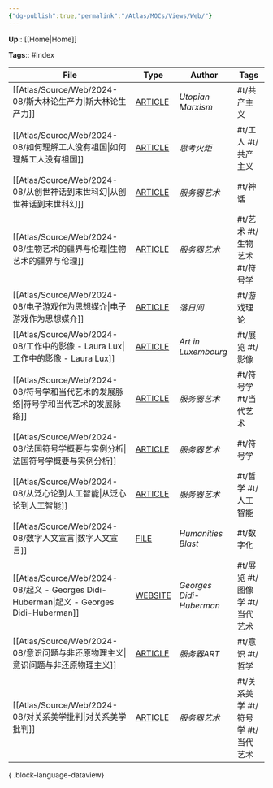 ```yaml
---
{"dg-publish":true,"permalink":"/Atlas/MOCs/Views/Web/"}
---
```



**Up**:: [[Home\|Home]]

**Tags**:: #Index

| File                                                                                   | Type                                                                                                                                                                                                                                                    | Author                  | Tags                   |
| -------------------------------------------------------------------------------------- | ------------------------------------------------------------------------------------------------------------------------------------------------------------------------------------------------------------------------------------------------------- | ----------------------- | ---------------------- |
| [[Atlas/Source/Web/2024-08/斯大林论生产力\|斯大林论生产力]]                                       | [ARTICLE](https://mp.weixin.qq.com/s/uJtEYdtyJTSiEMp-89n3zw)                                                                                                                                                                                            | _Utopian Marxism_       | #t/共产主义                |
| [[Atlas/Source/Web/2024-08/如何理解工人没有祖国\|如何理解工人没有祖国]]                                 | [ARTICLE](https://mp.weixin.qq.com/s/-4YpKwaVLvw1QoLA01tRCw)                                                                                                                                                                                            | _思考火炬_                  | #t/工人 #t/共产主义          |
| [[Atlas/Source/Web/2024-08/从创世神话到末世科幻\|从创世神话到末世科幻]]                                 | [ARTICLE](https://mp.weixin.qq.com/s?__biz=MjM5Mzg2NjU3Ng%3D%3D&chksm=a6928b3a91e5022ce4a990214b6351ba0b704ed81a200f038c94b014f783321a35f0f811cb6d&idx=1&mid=2247515397&scene=21&sn=42fc84b61193d25ca651974a21d94169)                                   | _服务器艺术_                 | #t/神话                  |
| [[Atlas/Source/Web/2024-08/生物艺术的疆界与伦理\|生物艺术的疆界与伦理]]                                 | [ARTICLE](https://mp.weixin.qq.com/s?__biz=MjM5Mzg2NjU3Ng%3D%3D&chksm=a69130a991e6b9bf4489611209b7902ae22a1a9434fa5ddb54a277af3097ae25bf4f8d8b429d&cur_album_id=1392216700120317952&idx=1&mid=2247485078&scene=178&sn=1bb495e5724a865b2a387139202fd049) | _服务器艺术_                 | #t/艺术 #t/生物艺术 #t/符号学   |
| [[Atlas/Source/Web/2024-08/电子游戏作为思想媒介\|电子游戏作为思想媒介]]                                 | [ARTICLE](https://mp.weixin.qq.com/s/Rnel8wRBeumueoZubUjPjQ)                                                                                                                                                                                            | _落日间_                   | #t/游戏理论                |
| [[Atlas/Source/Web/2024-08/工作中的影像 - Laura Lux\|工作中的影像 - Laura Lux]]                 | [ARTICLE](https://we-make-money-not-art.com/images-at-work-a-cinematic-view-on-the-working-class/)                                                                                                                                                      | _Art in Luxembourg_     | #t/展览 #t/影像            |
| [[Atlas/Source/Web/2024-08/符号学和当代艺术的发展脉络\|符号学和当代艺术的发展脉络]]                           | [ARTICLE](https://mp.weixin.qq.com/s?__biz=MjM5Mzg2NjU3Ng%3D%3D&chksm=a691349e91e6bd887d8ffa3b19d72a49e20c09788a28c76089618b69553b2ba5129fd0ec4422&cur_album_id=1392216700120317952&idx=1&mid=2247484065&scene=178&sn=b30ab6bf3e4b63270f919d5b4dd17ccf) | _服务器艺术_                 | #t/符号学 #t/当代艺术         |
| [[Atlas/Source/Web/2024-08/法国符号学概要与实例分析\|法国符号学概要与实例分析]]                             | [ARTICLE](https://mp.weixin.qq.com/s?__biz=MjM5Mzg2NjU3Ng%3D%3D&chksm=a692d37491e55a62063cd5e362ca7446e15b8c1e746065d30822aaa5afd3cae4caded1fe6efc&cur_album_id=1392216700120317952&idx=1&mid=2247492939&scene=178&sn=e2ff789117e112b050563a9141df20ce) | _服务器艺术_                 | #t/符号学                 |
| [[Atlas/Source/Web/2024-08/从泛心论到人工智能\|从泛心论到人工智能]]                                   | [ARTICLE](https://mp.weixin.qq.com/s?__biz=MjM5Mzg2NjU3Ng%3D%3D&chksm=a692b01091e539066eda02ffdb26a02591d0a1eca0fa49662d76d94455147a9a8aba4647fbbd&idx=1&mid=2247517743&scene=21&sn=30bb178734e5707a264cbca614dccdcb)                                   | _服务器艺术_                 | #t/哲学 #t/人工智能          |
| [[Atlas/Source/Web/2024-08/数字人文宣言\|数字人文宣言]]                                         | [FILE](https://humanitiesblast.com/manifesto/Manifesto_V2.pdf)                                                                                                                                                                                          | _Humanities Blast_      | #t/数字化                 |
| [[Atlas/Source/Web/2024-08/起义 - Georges Didi-Huberman\|起义 - Georges Didi-Huberman]] | [WEBSITE](https://archive-soulevements.jeudepaume.org/parcours/index.html)                                                                                                                                                                              | _Georges Didi-Huberman_ | #t/展览 #t/图像学 #t/当代艺术   |
| [[Atlas/Source/Web/2024-08/意识问题与非还原物理主义\|意识问题与非还原物理主义]]                             | [ARTICLE](https://mp.weixin.qq.com/s/Gm1_8Kd8UgWOj-JYuUAScw)                                                                                                                                                                                            | _服务器ART_                | #t/意识 #t/哲学            |
| [[Atlas/Source/Web/2024-08/对关系美学批判\|对关系美学批判]]                                       | [ARTICLE](https://mp.weixin.qq.com/s?__biz=MjM5Mzg2NjU3Ng%3D%3D&chksm=a6913eb891e6b7ae1ccaaaec23bc492b1b29e4f11d9d2b9724c6c0b700a633d29ccb5697b6b3&cur_album_id=1392216700120317952&idx=1&mid=2247485575&scene=178&sn=b5ab0305da35aaeb7ce4bfaf744e34aa) | _服务器艺术_                 | #t/关系美学 #t/符号学 #t/当代艺术 |

{ .block-language-dataview}
